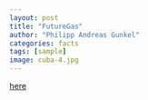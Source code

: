 ```yaml
---
layout: post
title: "FutureGas"
author: "Philipp Andreas Gunkel"
categories: facts
tags: [sample]
image: cuba-4.jpg
---
```



[here](https://futuregas.dk/)
